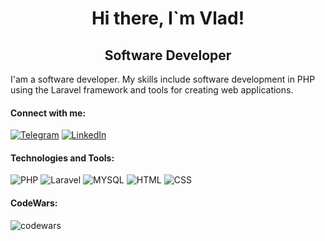 <h1 align="center">Hi there,  I`m Vlad!</h1>
<h2 align="center"> Software Developer </h2>

<p>
  I'am a software developer. My skills include software development in PHP using the Laravel framework and tools 
  for creating web applications.
</p>

<h4 align="left">Connect with me:</h4>

[![Telegram](https://img.shields.io/badge/-Telegram-090909?style=for-the-badge&logo=telegram&logoColor=27A0D9)](https://t.me/leevladislove)
[![LinkedIn](https://img.shields.io/badge/-LinkedIn-090909?style=for-the-badge&logo=linkedin&logoColor=007BB6)](https://www.linkedin.com/in/vladislav-lee-0a99a9274)


<h4 align="left">Technologies and Tools:</h4>

![PHP](https://img.shields.io/badge/-php-090909?style=for-the-badge&logo=php&logoColor=47C5FB)
![Laravel](https://img.shields.io/badge/-laravel-090909?style=for-the-badge&logo=laravel&logoColor=47C5FB)
![MYSQL](https://img.shields.io/badge/-mysql-090909?style=for-the-badge&logo=mysql&logoColor=47C5FB)
![HTML](https://img.shields.io/badge/-html-090909?style=for-the-badge&logo=html5&logoColor=47C5FB)
![CSS](https://img.shields.io/badge/-css-090909?style=for-the-badge&logo=css3&logoColor=47C5FB)


<h4 align="left">CodeWars:</h4>

![codewars](https://www.codewars.com/users/Leevladislove/badges/small)
